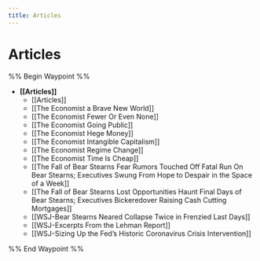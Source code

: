 ```yaml
---
title: Articles
---
```


# Articles

%% Begin Waypoint %%
- **[[Articles]]**
	- [[Articles]]
	- [[The Economist a Brave New World]]
	- [[The Economist Fewer Or Even None]]
	- [[The Economist Going Public]]
	- [[The Economist Hege Money]]
	- [[The Economist Intangible Capitalism]]
	- [[The Economist Regime Change]]
	- [[The Economist Time Is Cheap]]
	- [[The Fall of Bear Stearns Fear Rumors Touched Off Fatal Run On Bear Stearns; Executives Swung From Hope to Despair in the Space of a Week]]
	- [[The Fall of Bear Stearns Lost Opportunities Haunt Final Days of Bear Stearns; Executives Bickeredover Raising Cash Cutting Mortgages]]
	- [[WSJ-Bear Stearns Neared Collapse Twice in Frenzied Last Days]]
	- [[WSJ-Excerpts From the Lehman Report]]
	- [[WSJ-Sizing Up the Fed’s Historic Coronavirus Crisis Intervention]]

%% End Waypoint %%